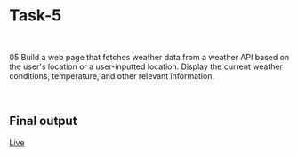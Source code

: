 <h1>Task-5</h1> <br>
<p>
05
Build a web page that fetches weather data from a weather API based on the user's location or a user-inputted location. Display the current weather conditions, temperature, and other relevant information.
</p> <br>
<h2>Final output</h2>
<a href = "https://check-outside.netlify.app/">Live</a>
